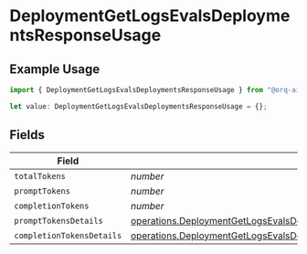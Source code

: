 # DeploymentGetLogsEvalsDeploymentsResponseUsage

## Example Usage

```typescript
import { DeploymentGetLogsEvalsDeploymentsResponseUsage } from "@orq-ai/node/models/operations";

let value: DeploymentGetLogsEvalsDeploymentsResponseUsage = {};
```

## Fields

| Field                                                                                                                                                                      | Type                                                                                                                                                                       | Required                                                                                                                                                                   | Description                                                                                                                                                                |
| -------------------------------------------------------------------------------------------------------------------------------------------------------------------------- | -------------------------------------------------------------------------------------------------------------------------------------------------------------------------- | -------------------------------------------------------------------------------------------------------------------------------------------------------------------------- | -------------------------------------------------------------------------------------------------------------------------------------------------------------------------- |
| `totalTokens`                                                                                                                                                              | *number*                                                                                                                                                                   | :heavy_minus_sign:                                                                                                                                                         | N/A                                                                                                                                                                        |
| `promptTokens`                                                                                                                                                             | *number*                                                                                                                                                                   | :heavy_minus_sign:                                                                                                                                                         | N/A                                                                                                                                                                        |
| `completionTokens`                                                                                                                                                         | *number*                                                                                                                                                                   | :heavy_minus_sign:                                                                                                                                                         | N/A                                                                                                                                                                        |
| `promptTokensDetails`                                                                                                                                                      | [operations.DeploymentGetLogsEvalsDeploymentsResponsePromptTokensDetails](../../models/operations/deploymentgetlogsevalsdeploymentsresponseprompttokensdetails.md)         | :heavy_minus_sign:                                                                                                                                                         | N/A                                                                                                                                                                        |
| `completionTokensDetails`                                                                                                                                                  | [operations.DeploymentGetLogsEvalsDeploymentsResponseCompletionTokensDetails](../../models/operations/deploymentgetlogsevalsdeploymentsresponsecompletiontokensdetails.md) | :heavy_minus_sign:                                                                                                                                                         | N/A                                                                                                                                                                        |